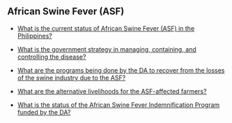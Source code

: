 ## African Swine Fever (ASF)


 - [What is the current status of African Swine Fever (ASF) in the Philippines?](/african-swine-fever-asf/what-is-the-current-status-of-african-swine-fever-(asf)-in-the-philippines)
    
 - [What is the government strategy in managing, containing, and controlling the disease?](/african-swine-fever-asf/what-is-the-government-strategy-in-managing-containing-and-controlling-the-disease)
    
 - [What are the programs being done by the DA to recover from the losses of the swine industry due to the ASF?](/african-swine-fever-asf/what-isare-the-programs-being-done-by-the-da-to-recover-from-the-losses-of-the-swine-industry-due-to)
    
 - [What are the alternative livelihoods for the ASF-affected farmers?](/african-swine-fever-asf/what-are-the-alternative-livelihoods-for-the-asf-affected-farmers)
    
 - [What is the status of the African Swine Fever Indemnification Program funded by the DA?](/african-swine-fever-asf/what-is-the-status-of-the-african-swine-fever-indemnification-program-funded-by-the-da)
    
